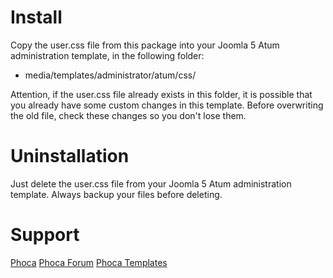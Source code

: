 # Install

Copy the user.css file from this package into your Joomla 5 Atum administration template, in the following folder:

- media/templates/administrator/atum/css/

Attention, if the user.css file already exists in this folder, it is possible that you already have some custom changes in this template.
Before overwriting the old file, check these changes so you don't lose them.

# Uninstallation

Just delete the user.css file from your Joomla 5 Atum administration template.
Always backup your files before deleting.


# Support

[Phoca](https://www.phoca.cz)
[Phoca Forum](https://www.phoca.cz/forum)
[Phoca Templates](https://www.phoca.cz/joomla-templates)
